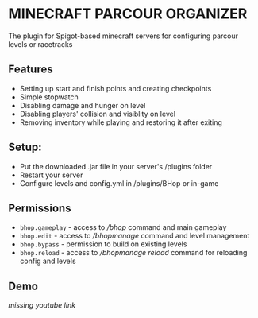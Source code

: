 MINECRAFT PARCOUR ORGANIZER
=

The plugin for Spigot-based minecraft servers for configuring parcour levels or racetracks

Features
-
- Setting up start and finish points and creating checkpoints
- Simple stopwatch
- Disabling damage and hunger on level
- Disabling players' collision and visiblity on level
- Removing inventory while playing and restoring it after exiting

Setup:
-
- Put the downloaded .jar file in your server's /plugins folder
- Restart your server
- Configure levels and config.yml in /plugins/BHop or in-game

Permissions
-
- `bhop.gameplay` - access to */bhop* command and main gameplay
- `bhop.edit` - access to */bhopmanage* command and level management
- `bhop.bypass` - permission to build on existing levels
- `bhop.reload` - access to */bhopmanage reload* command for reloading config and levels

Demo
-
*missing youtube link*